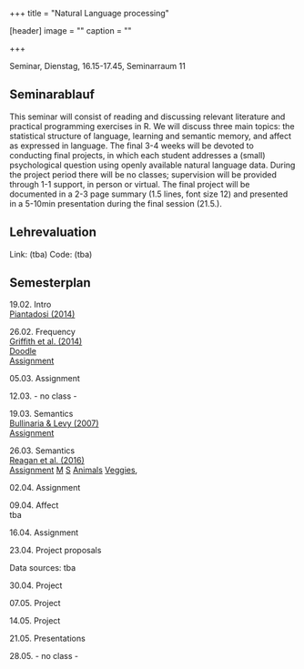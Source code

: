 +++
title = "Natural Language processing"

[header]
image = ""
caption = ""

+++

<link rel="stylesheet" href="https://use.fontawesome.com/releases/v5.5.0/css/all.css" integrity="sha384-B4dIYHKNBt8Bc12p+WXckhzcICo0wtJAoU8YZTY5qE0Id1GSseTk6S+L3BlXeVIU" crossorigin="anonymous">

Seminar, Dienstag, 16.15-17.45, Seminarraum 11

## Seminarablauf

This seminar will consist of reading and discussing relevant literature and practical programming exercises in R. We will discuss three main topics: the statistical structure of language, learning and semantic memory, and affect as expressed in language. The final 3-4 weeks will be devoted to conducting final projects, in which each student addresses a (small) psychological question using openly available natural language data. During the project period there will be no classes; supervision will be provided through 1-1 support, in person or virtual. The final project will be documented in a 2-3 page summary (1.5 lines, font size 12) and presented in a 5-10min presentation during the final session (21.5.).  

## Lehrevaluation

Link: (tba)
Code: (tba)


## Semesterplan

19.02. Intro<br>
<i class="far fa-file-alt"></i> [Piantadosi (2014)](../../literature/NaturalLanguage/Piantadosi2014.pdf)

26.02. Frequency <br>
<i class="far fa-file-alt"></i> [Griffith et al. (2014)](../../literature/NaturalLanguage/Griffith2007.pdf)<br>
<i class="far fa-calendar-check"></i> [Doodle](https://doodle.com/poll/zmsc6i7shy4iqt3g)<br>
<i class="fas fa-list-ul fa-sm"></i> [Assignment](assignments/NLP_-_Assignment_1.pdf)

05.03. Assignment

12.03. - no class -

19.03. Semantics<br>
<i class="far fa-file-alt"></i> [Bullinaria & Levy (2007)](../../literature/NaturalLanguage/Bullinaria&Levy2007.pdf)<br>
<i class="fas fa-list-ul fa-sm"></i> [Assignment](assignments/NLP_-_Assignment_2.pdf)

26.03. Semantics<br>
<i class="far fa-file -alt"></i> [Reagan et al. (2016)](../../literature/NaturalLanguage/Reagan2016.pdf)<br>
<i class="fas fa-list-ul fa-sm"></i> [Assignment](assignments/NLP_-_Assignment_3.pdf)
<i class="fas fa-database fa-sm"></i>[M](data/letter_m.RDS) <i class="fas fa-database fa-sm"></i>[S](data/letter_s.RDS) <i class="fas fa-database fa-sm"></i>[Animals](data/animals.RDS) <i class="fas fa-database fa-sm"></i>[Veggies](data/veggies.RDS),

02.04. Assignment


09.04. Affect<br>
<i class="fas fa-list-ul fa-sm"></i> tba

16.04. Assignment

23.04. Project proposals

Data sources: tba

30.04. Project

07.05. Project

14.05. Project

21.05. Presentations

28.05. - no class -
